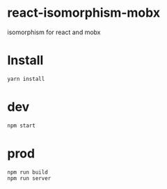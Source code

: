 # react-isomorphism-mobx
isomorphism for react and mobx

# Install

```js
yarn install
```

# dev

```js
npm start
```

# prod

```js
npm run build
npm run server
```